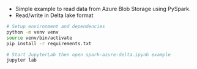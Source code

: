 - Simple example to read data from Azure Blob Storage using PySpark. 
- Read/write in Delta lake format

```bash
# Setup environment and dependencies
python -m venv venv
source venv/bin/activate
pip install -r requirements.txt

# Start JupyterLab then open spark-azure-delta.ipynb example
jupyter lab
```



